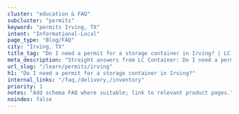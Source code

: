 ```yaml
---
cluster: "education & FAQ"
subcluster: "permits"
keyword: "permits Irving, TX"
intent: "Informational-Local"
page_type: "Blog/FAQ"
city: "Irving, TX"
title_tag: "Do I need a permit for a storage container in Irving? | LC Container"
meta_description: "Straight answers from LC Container: Do I need a permit for a storage container in Irving?. Local expertise Since 2003."
url_slug: "/learn/permits/irving"
h1: "Do I need a permit for a storage container in Irving?"
internal_links: "/faq,/delivery,/inventory"
priority: 1
notes: "Add schema FAQ where suitable; link to relevant product pages."
noindex: false
---
```


<!-- TODO: Add unique city/inventory copy, images, and internal links here. -->
